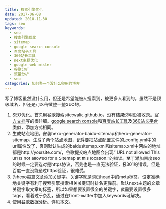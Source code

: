 ```yaml
---
title: 搜索引擎优化
date: 2017-06-08
updated: 2018-11-30
tags: seo
keywords:
  - seo
  - 搜索引擎优化
  - sitemap
  - google search console
  - 百度站长工具
  - 360站长工具
  - next主题优化
  - google web master
  - 谷歌分析
  - 流量分析
  - seo
categories: 如何整一个没什么卵用的博客
---
```

写了博客虽然没什么用，但还是希望能被人搜索到，被更多人看到的。虽然不是顶级域名，但还是可以稍微整一整SEO的。
<!-- more -->
1. SEO优化。首先用谷歌搜索site:walio.github.io，没有结果说明没被收录。[官方文档](http://theme-next.iissnan.com/third-party-services.html#google-webmaster-tools)写的很详细。[google search console](http://zhanzhang.baidu.com/dashboard/index)和[百度站长工具](http://zhanzhang.baidu.com/dashboard/index)及[360站长平台](http://zhanzhang.so.com/index.php?s=/Site/index.html)类似，添加方式相同。
2. 生成站点地图。安装hexo-generator-baidu-sitemap和hexo-generator-sitemap，生成了两个站点地图，记得要把站点配置文件的_config.yml中的url属性改了，否则默认生成的baidusitemap.xml和sitemap.xml中网站的地址都是http://yoursite.com/，谷歌提交站点地图会出现“
URL not allowed
This url is not allowed for a Sitemap at this location.”的错误。至于添加百度seo的时候一定要选对是https协议，否则也是一直无法验证，报301的错误。但是百度一直没能通过https验证，很难受。
3. 为hexo每篇文章添加关键字。关键字就是网页head中的meta标签，设定准确地关键字有利于搜索引擎搜索相关关键词时排名更靠前。默认next主题的文章关键字取文章的标签，所以如果想要设置很全的关键字，就需要设置很多tags，看着过于杂乱，通过在front-matter中加入keywords可解决。
4. 使用[谷歌数据分析](http://theme-next.iissnan.com/third-party-services.html#analytics-google)。详见[本文](google_ayalytics.md)。
